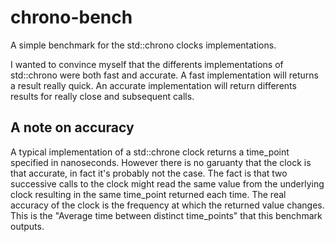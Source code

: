 # chrono-bench

A simple benchmark for the std::chrono clocks implementations. 

I wanted to convince myself that the differents implementations of std::chrono were
both fast and accurate. A fast implementation will returns a result really quick. An 
accurate implementation will return differents results for really close and subsequent 
calls.

## A note on accuracy

A typical implementation of a std::chrone clock returns a time_point specified in 
nanoseconds. However there is no garuanty that the clock is that accurate, in fact it's
probably not the case. The fact is that two successive calls to the clock might read the
same value from the underlying clock resulting in the same time_point returned each time.
The real accuracy of the clock is the frequency at which the returned value changes.
This is the "Average time between distinct time_points" that this benchmark outputs.